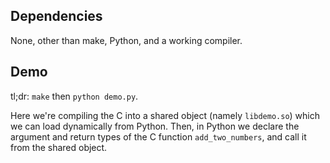 Dependencies
------------
None, other than make, Python, and a working compiler.

Demo
----
tl;dr: `make` then `python demo.py`.

Here we're compiling the C into a shared object (namely `libdemo.so`) which we can load dynamically from Python.
Then, in Python we declare the argument and return types of the C function `add_two_numbers`, and call it from the shared object.
